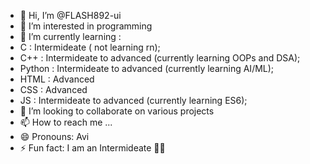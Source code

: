- 👋 Hi, I’m @FLASH892-ui
- 👀 I’m interested in programming 
- 🌱 I’m currently learning :
- C : Intermideate ( not learning rn);
- C++ : Intermideate to advanced (currently learning OOPs and DSA);
- Python : Intermideate to advanced (currently learning AI/ML);
- HTML : Advanced
- CSS : Advanced
- JS : Intermideate to advanced (currently learning ES6);
- 💞️ I’m looking to collaborate on various projects 
- 📫 How to reach me ...
- 😄 Pronouns: Avi
- ⚡ Fun fact: I am an Intermideate 🥲🤣

<!---
FLASH892-ui/FLASH892-ui is a ✨ special ✨ repository because its `README.md` (this file) appears on your GitHub profile.
You can click the Preview link to take a look at your changes.
--->
